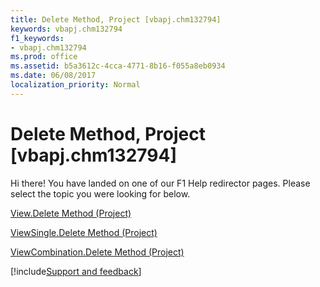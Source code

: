 ```yaml
---
title: Delete Method, Project [vbapj.chm132794]
keywords: vbapj.chm132794
f1_keywords:
- vbapj.chm132794
ms.prod: office
ms.assetid: b5a3612c-4cca-4771-8b16-f055a8eb0934
ms.date: 06/08/2017
localization_priority: Normal
---
```



# Delete Method, Project [vbapj.chm132794]

Hi there! You have landed on one of our F1 Help redirector pages. Please select the topic you were looking for below.

[View.Delete Method (Project)](https://msdn.microsoft.com/library/fe255f80-95cb-2ce7-ef52-510203d41962%28Office.15%29.aspx)

[ViewSingle.Delete Method (Project)](https://msdn.microsoft.com/library/a062d8b9-b68c-deff-9e26-b7f25fa8d829%28Office.15%29.aspx)

[ViewCombination.Delete Method (Project)](https://msdn.microsoft.com/library/ae00027a-684a-907f-1555-c128e2b88a23%28Office.15%29.aspx)

[!include[Support and feedback](~/includes/feedback-boilerplate.md)]